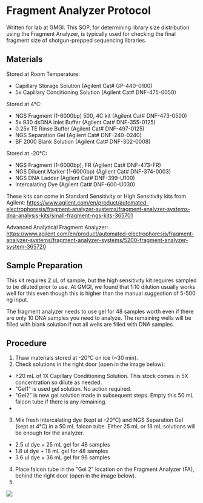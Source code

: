 # Fragment Analyzer Protocol 

Written for lab at GMGI. This SOP, for determining library size distribution using the Fragment Analyzer, is typically used for checking the final fragment size of shotgun-prepped sequencing libraries. 

## Materials 

Stored at Room Temperature:  
- Capillary Storage Solution (Agilent Cat# GP-440-0100)  
- 5x Capillary Conditioning Solution (Agilent Cat# DNF-475-0050)

Stored at 4°C:   
- NGS Fragment (1-6000bp) 500, 4C kit (Agilent Cat# DNF-473-0500)  
- 5x 930 dsDNA inlet Buffer (Agilent Cat# DNF-355-0125)  
- 0.25x TE Rinse Buffer (Agilent Cat# DNF-497-0125)  
- NGS Separation Gel (Agilent Cat# DNF-240-0240)    
- BF 2000 Blank Solution (Agilent Cat# DNF-302-0008)  

Stored at -20°C:  
- NGS Fragment (1-6000bp), FR (Agilent Cat# DNF-473-FR)  
- NGS Diluent Marker (1-6000bp) (Agilent Cat# DNF-374-0003)  
- NGS DNA Ladder (Agilent Cat# DNF-399-U100)  
- Intercalating Dye (Agilent Cat# DNF-600-U030)  

These kits can come in Standard Sensitivity or High Sensitivity kits from Agilent: https://www.agilent.com/en/product/automated-electrophoresis/fragment-analyzer-systems/fragment-analyzer-systems-dna-analysis-kits/small-fragment-ngs-kits-365701 

Advanced Analytical Fragment Analyzer: https://www.agilent.com/en/product/automated-electrophoresis/fragment-analyzer-systems/fragment-analyzer-systems/5200-fragment-analyzer-system-365720 

## Sample Preparation 

This kit requires 2 uL of sample, but the high sensitivity kit requires sampled to be diluted prior to use. At GMGI, we found that 1:10 dilution usually works well for this even though this is higher than the manual suggestion of 5-500 ng input. 

The fragment analyzer needs to use gel for 48 samples worth even if there are only 10 DNA samples you need to analyze. The remaining wells will be filled with blank solution if not all wells are filled with DNA samples. 

## Procedure

1. Thaw materials stored at -20°C on ice (~30 min).  
2. Check solutions in the right door (open in the image below):   
- ≥20 mL of 1X Capillary Conditioning Solution. This stock comes in 5X concentration so dilute as needed.  
- "Gel1" is used gel solution. No action required.    
- "Gel2" is new gel solution made in subsequent steps. Empty this 50 mL falcon tube if there is any remaining.  
- 
3. Mix fresh Intercalating dye (kept at -20°C) and NGS Separation Gel (kept at 4°C) in a 50 mL falcon tube. Either 25 mL or 18 mL solutions will be enough for the analyzer.  
- 2.5 ul dye + 25 mL gel for 48 samples    
- 1.8 ul dye + 18 mL gel for 48 samples    
- 3.6 ul dye + 36 mL gel for 96 samples  
4. Place falcon tube in the "Gel 2" location on the Fragment Analyzer (FA), behind the right door (open in the image below).   
5. 


![](https://www.biolabtech.com.ua/media/shop/images/f63e20a0-7d73-11ea-92b7-a2df97e5de28.JPG)